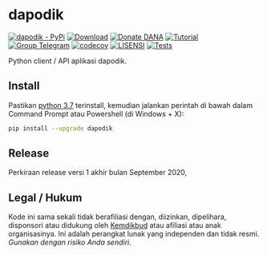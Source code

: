 # dapodik

[![dapodik - PyPi](https://img.shields.io/pypi/v/dapodik)](https://pypi.org/project/dapodik/)
[![Download](https://img.shields.io/badge/Download-Unduh-brightgreen)](https://github.com/dapodix/dapodik/archive/master.zip)
[![Donate DANA](https://img.shields.io/badge/Donasi-DANA-blue)](https://link.dana.id/qr/1lw2r12r)
[![Tutorial](https://img.shields.io/badge/Tutorial-Penggunaan-informational)](https://github.com/dapodix/dapodik/wiki)
[![Group Telegram](https://img.shields.io/badge/Telegram-Group-blue.svg)](https://t.me/dapodik_2021)
[![codecov](https://codecov.io/gh/dapodix/dapodik/branch/master/graph/badge.svg)](https://codecov.io/gh/dapodix/dapodik)
[![LISENSI](https://img.shields.io/github/license/dapodix/dapodik)](https://github.com/dapodix/dapodik/blob/master/LISENSI)
[![Tests](https://github.com/dapodix/dapodik/workflows/Tests/badge.svg)](https://github.com/dapodix/dapodik/actions?query=workflow%3ATests)

Python client / API aplikasi dapodik.

## Install

Pastikan [python 3.7](https://www.python.org/ftp/python/3.7.9/python-3.7.9-amd64.exe) terinstall,
kemudian jalankan perintah di bawah dalam Command Prompt atau Powershell (di Windows + X):

```bash
pip install --upgrade dapodik
```

## Release

Perkiraan release versi 1 akhir bulan September 2020,

## Legal / Hukum

Kode ini sama sekali tidak berafiliasi dengan, diizinkan, dipelihara, disponsori atau didukung oleh [Kemdikbud](https://kemdikbud.go.id/) atau afiliasi atau anak organisasinya. Ini adalah perangkat lunak yang independen dan tidak resmi. _Gunakan dengan risiko Anda sendiri._
